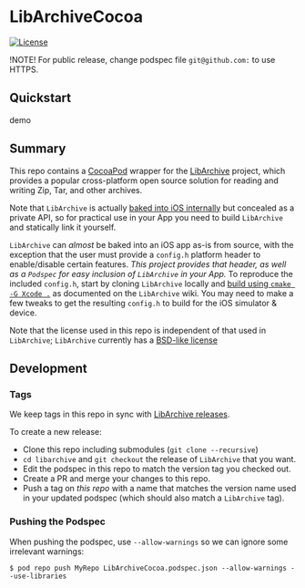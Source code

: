 # LibArchiveCocoa

[![License](http://img.shields.io/:license-apache-orange.svg)](http://www.apache.org/licenses/LICENSE-2.0) 

!NOTE!
For public release, change podspec file `git@github.com:` to use HTTPS.

## Quickstart

demo

## Summary

This repo contains a [CocoaPod](https://cocoapods.org/) wrapper for the 
[LibArchive](https://www.libarchive.org/) project, which provides a popular 
cross-platform open source solution for reading and writing Zip, Tar, and 
other archives.

Note that `LibArchive` is actually
[baked into iOS internally](https://opensource.apple.com/tarballs/libarchive/)
but concealed as a private API, so for practical use in your App you need to
build `LibArchive` and statically link it yourself.

`LibArchive` can *almost* be baked into an iOS app as-is from source, with
the exception that the user must provide a `config.h` platform header to
enable/disable certain features.  *This project provides that header,
as well as a `Podspec` for easy inclusion of `LibArchive` in your App.*
To reproduce the included `config.h`, start by cloning `LibArchive` locally 
and [build using `cmake -G Xcode .`](https://github.com/libarchive/libarchive/wiki/BuildInstructions#MacOSXcode)
as documented on the `LibArchive` wiki.  You may need to make a few tweaks
to get the resulting `config.h` to build for the iOS simulator & device.

Note that the license used in this repo is independent of that used in `LibArchive`;
`LibArchive` currently has a [BSD-like license](https://github.com/libarchive/libarchive/blob/master/COPYING)


## Development

### Tags
We keep tags in this repo in sync with [LibArchive releases](https://github.com/libarchive/libarchive/releases).

To create a new release:
 * Clone this repo including submodules (`git clone --recursive`)
 * `cd libarchive` and `git checkout` the release of `LibArchive` that
      you want.
 * Edit the podspec in this repo to match the version tag you checked out.
 * Create a PR and merge your changes to this repo.
 * Push a tag on *this repo* with a name that matches the version name
      used in your updated podspec (which should also match a `LibArchive`
	  tag).

### Pushing the Podspec

When pushing the podspec, use `--allow-warnings` so we can ignore some irrelevant warnings:
```
$ pod repo push MyRepo LibArchiveCocoa.podspec.json --allow-warnings --use-libraries
```


